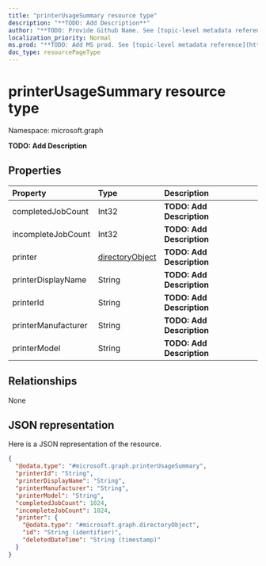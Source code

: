 ```yaml
---
title: "printerUsageSummary resource type"
description: "**TODO: Add Description**"
author: "**TODO: Provide Github Name. See [topic-level metadata reference](https://msgo.azurewebsites.net/add/document/guidelines/metadata.html#topic-level-metadata)**"
localization_priority: Normal
ms.prod: "**TODO: Add MS prod. See [topic-level metadata reference](https://msgo.azurewebsites.net/add/document/guidelines/metadata.html#topic-level-metadata)**"
doc_type: resourcePageType
---
```


# printerUsageSummary resource type


Namespace: microsoft.graph

**TODO: Add Description**

## Properties
|Property|Type|Description|
|:---|:---|:---|
|completedJobCount|Int32|**TODO: Add Description**|
|incompleteJobCount|Int32|**TODO: Add Description**|
|printer|[directoryObject](../resources/directoryobject.md)|**TODO: Add Description**|
|printerDisplayName|String|**TODO: Add Description**|
|printerId|String|**TODO: Add Description**|
|printerManufacturer|String|**TODO: Add Description**|
|printerModel|String|**TODO: Add Description**|

## Relationships
None

## JSON representation
Here is a JSON representation of the resource.
<!-- {
  "blockType": "resource",
  "@odata.type": "microsoft.graph.printerUsageSummary"
}
-->
``` json
{
  "@odata.type": "#microsoft.graph.printerUsageSummary",
  "printerId": "String",
  "printerDisplayName": "String",
  "printerManufacturer": "String",
  "printerModel": "String",
  "completedJobCount": 1024,
  "incompleteJobCount": 1024,
  "printer": {
    "@odata.type": "#microsoft.graph.directoryObject",
    "id": "String (identifier)",
    "deletedDateTime": "String (timestamp)"
  }
}
```

